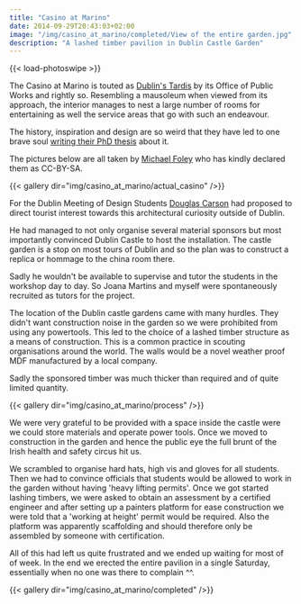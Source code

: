 ```yaml
---
title: "Casino at Marino"
date: 2014-09-29T20:43:03+02:00
image: "/img/casino_at_marino/completed/View of the entire garden.jpg"
description: "A lashed timber pavilion in Dublin Castle Garden"
---
```


{{< load-photoswipe >}}

The Casino at Marino is touted as [Dublin's Tardis]( http://casinomarino.ie/ ) by its Office of Public Works and rightly so.
Resembling a mausoleum when viewed from its approach, the interior manages to nest a large number of rooms for entertaining as well the service areas that go with such an endeavour.

The history, inspiration and design are so weird that they have led to one brave soul [writing their PhD thesis]( https://ages.rwth-aachen.de/cms/AGES/Der-Lehrstuhl/Mitarbeiterinnen-und-Mitarbeiter/Lehrbeauftragte/~sbqn/Felix-Martin/lidx/1/ ) about it.

The pictures below are all taken by [Michael Foley]( https://www.flickr.com/photos/michaelfoleyphotography/) who has kindly declared them as CC-BY-SA.

{{< gallery dir="img/casino_at_marino/actual_casino" />}}

For the Dublin Meeting of Design Students [Douglas Carson](http://www.carsonandcrushell.com/) had proposed to direct tourist interest towards this architectural curiosity outside of Dublin.

He had managed to not only organise several material sponsors but most importantly convinced Dublin Castle to host the installation.
The castle garden is a stop on most tours of Dublin and so the plan was to construct a replica or hommage to the china room there.

Sadly he wouldn't be available to supervise and tutor the students in the workshop day to day.
So Joana Martins and myself were spontaneously recruited as tutors for the project.

The location of the Dublin castle gardens came with many hurdles.
They didn't want construction noise in the garden so we were prohibited from using any powertools.
This led to the choice of a lashed timber structure as a means of construction.
This is a common practice in scouting organisations around the world.
The walls would be a novel weather proof MDF manufactured by a local company.

Sadly the sponsored timber was much thicker than required and of quite limited quantity.


{{< gallery dir="img/casino_at_marino/process" />}}

We were very grateful to be provided with a space inside the castle were we could store materials and operate power tools.
Once we moved to construction in the garden and hence the public eye the full brunt of the Irish health and safety circus hit us.

We scrambled to organise hard hats, high vis and gloves for all students.
Then we had to convince officials that students would be allowed to work in the garden without having 'heavy lifting permits'.
Once we got started lashing timbers, we were asked to obtain an assessment by a certified engineer and after setting up a painters platform for ease construction we were told that a 'working at height' permit would be required.
Also the platform was apparently scaffolding and should therefore only be assembled by someone with certification.

All of this had left us quite frustrated and we ended up waiting for most of of week.
In the end we erected the entire pavilion in a single Saturday, essentially when no one was there to complain ^^.

{{< gallery dir="img/casino_at_marino/completed" />}}
